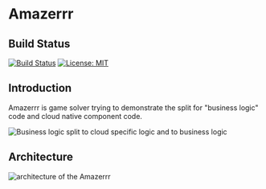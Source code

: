 # Amazerrr

## Build Status

[![Build Status](https://dev.azure.com/jannemattila/jannemattila/_apis/build/status/JanneMattila.amazerrr?branchName=master&stageName=Build)](https://dev.azure.com/jannemattila/jannemattila/_build/latest?definitionId=46&branchName=master)
[![License: MIT](https://img.shields.io/badge/License-MIT-yellow.svg)](https://opensource.org/licenses/MIT)

## Introduction

Amazerrr is game solver trying to demonstrate the split for "business logic" code and cloud native component code.

![Business logic split to cloud specific logic and to business logic](https://user-images.githubusercontent.com/2357647/76141235-ed2a6580-606a-11ea-85bd-d2d411865ec0.png)

## Architecture

![architecture of the Amazerrr](https://user-images.githubusercontent.com/2357647/77831263-cb3a7500-7136-11ea-8197-75f70275e9de.png)
